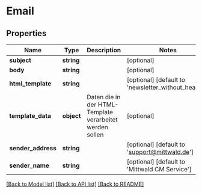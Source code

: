 # Email

## Properties
Name | Type | Description | Notes
------------ | ------------- | ------------- | -------------
**subject** | **string** |  | [optional] 
**body** | **string** |  | [optional] 
**html_template** | **string** |  | [optional] [default to 'newsletter_without_header']
**template_data** | **object** | Daten die in der HTML-Template verarbeitet werden sollen | [optional] 
**sender_address** | **string** |  | [optional] [default to 'support@mittwald.de']
**sender_name** | **string** |  | [optional] [default to 'Mittwald CM Service']

[[Back to Model list]](../../README.md#documentation-for-models) [[Back to API list]](../../README.md#documentation-for-api-endpoints) [[Back to README]](../../README.md)

